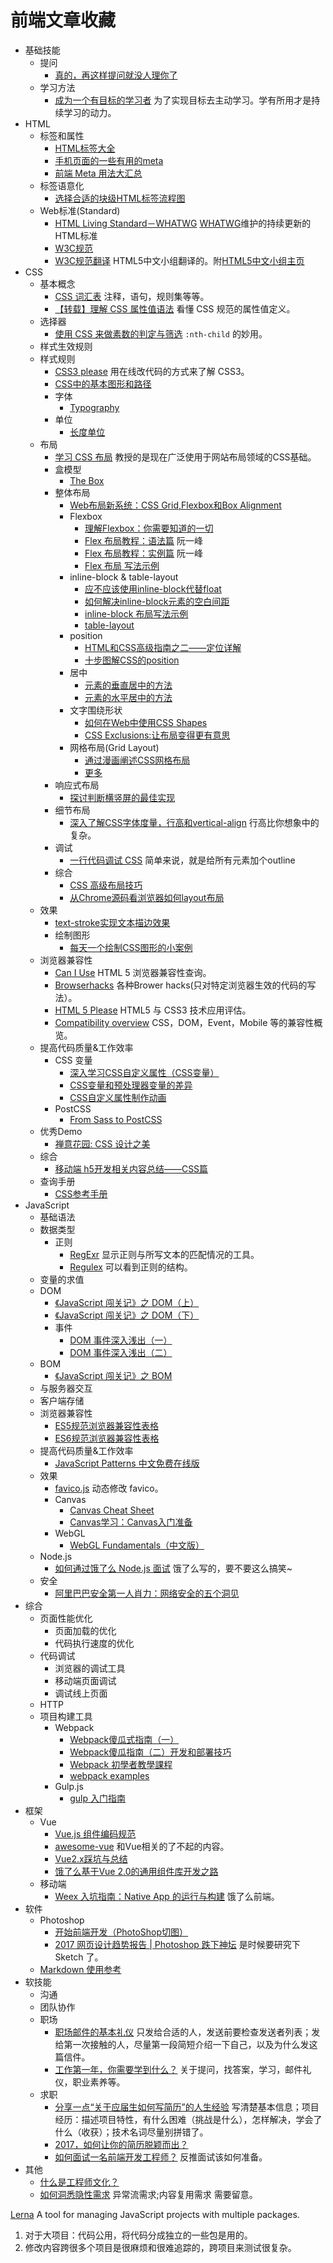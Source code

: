 # 前端文章收藏
* 基础技能
  * 提问
    * [真的，再这样提问就没人理你了](http://mp.weixin.qq.com/s/oFHMnwR7LvJjQsjF7SiJng)
  * 学习方法
    * [成为一个有目标的学习者](https://daimajia.com/2017/02/25/you-need-a-goal/) 为了实现目标去主动学习。学有所用才是持续学习的动力。
* HTML
  * 标签和属性
    * [HTML标签大全](http://www.jianshu.com/p/0676fe569396)
    * [手机页面的一些有用的meta](http://www.jianshu.com/p/a7943a969a19)
    * [前端 Meta 用法大汇总](http://www.jianshu.com/p/850d2a209ba8)
  * 标签语意化
    * [选择合适的块级HTML标签流程图](http://www.jianshu.com/p/c6dd30081358)
  * Web标准(Standard)
    * [HTML Living Standard－WHATWG](http://www.whatwg.org/specs/web-apps/current-work/multipage/introduction.html) [WHATWG](http://en.wikipedia.org/wiki/WHATWG)维护的持续更新的HTML标准
    * [W3C规范](http://www.w3.org/standards/)
    * [W3C规范翻译](http://www.w3.org/html/ig/zh/wiki/%E7%BF%BB%E8%AF%91) HTML5中文小组翻译的。附[HTML5中文小组主页](http://www.w3.org/html/ig/zh/wiki/Main_Page)
* CSS
  * 基本概念
    * [CSS 词汇表](http://yisibl.github.io/css-vocabulary/) 注释，语句，规则集等等。
    * [【转载】理解 CSS 属性值语法](https://www.w3cplus.com/css/understanding-the-css-property-value-syntax.html) 看懂 CSS 规范的属性值定义。
  * 选择器
    * [使用 CSS 来做素数的判定与筛选](https://zhuanlan.zhihu.com/p/24718254?hmsr=toutiao.io) `:nth-child` 的妙用。
  * 样式生效规则
  * 样式规则
    * [CSS3 please](http://css3please.com/) 用在线改代码的方式来了解 CSS3。
    * [CSS中的基本图形和路径](https://www.w3cplus.com/css/basic-shapes-path.html)
    * 字体
      * [Typography](http://adamschwartz.co/magic-of-css/chapters/5-typography/)
    * 单位
      * [长度单位](https://www.w3cplus.com/blog/tags/333.html)
  * 布局
    * [学习 CSS 布局](http://zh.learnlayout.com/) 教授的是现在广泛使用于网站布局领域的CSS基础。
    * 盒模型
      * [The Box](http://adamschwartz.co/magic-of-css/chapters/1-the-box/)
    * 整体布局
      * [Web布局新系统：CSS Grid,Flexbox和Box Alignment](https://www.w3cplus.com/css/css-grids-flexbox-and-box-alignment-our-new-system-for-web-layout.html)
      * Flexbox
        * [理解Flexbox：你需要知道的一切](https://www.w3cplus.com/css3/understanding-flexbox-everything-you-need-to-know.html)
        * [Flex 布局教程：语法篇](http://www.ruanyifeng.com/blog/2015/07/flex-grammar.html) 阮一峰
        * [Flex 布局教程：实例篇](http://www.ruanyifeng.com/blog/2015/07/flex-examples.html) 阮一峰
        * [Flex 布局 写法示例](http://www.jianshu.com/p/32cc837bd47e)
      * inline-block & table-layout
        * [应不应该使用inline-block代替float](https://www.w3cplus.com/css/inline-blocks.html)
        * [如何解决inline-block元素的空白间距](https://www.w3cplus.com/css/fighting-the-space-between-inline-block-elements)
        * [inline-block 布局写法示例](http://www.jianshu.com/p/eaa1578eddb2)
        * [table-layout](http://adamschwartz.co/magic-of-css/chapters/3-tables/)
      * position
        * [HTML和CSS高级指南之二——定位详解](http://www.w3cplus.com/css/advanced-html-css-lesson2-detailed-css-positioning.html)
        * [十步图解CSS的position](http://cdn1.w3cplus.com/blog/229.html)
      * 居中
        * [元素的垂直居中的方法](http://www.jianshu.com/p/b3de6c5ec834)
        * [元素的水平居中的方法](http://www.jianshu.com/p/ada0ce755d7e)
      * 文字围绕形状
        * [如何在Web中使用CSS Shapes](https://www.w3cplus.com/css3/how-to-use-css-shapes-in-your-web-design.html)
        * [CSS Exclusions:让布局变得更有意思](https://www.w3cplus.com/css/css-exclusions.html)
      * 网格布局(Grid Layout)
        * [通过漫画阐述CSS网格布局](https://www.w3cplus.com/css/css-grid-layout-and-comics-as-explained-by-barry-the-cat.html)
        * [更多](https://www.w3cplus.com/blog/tags/355.html)
    * 响应式布局
      * [探讨判断横竖屏的最佳实现](http://web.jobbole.com/90465/)
    * 细节布局
      * [深入了解CSS字体度量，行高和vertical-align](http://www.w3cplus.com/css/css-font-metrics-line-height-and-vertical-align.html) 行高比你想象中的复杂。
    * 调试
      * [一行代码调试 CSS](https://github.com/ccforward/cc/issues/3)  简单来说，就是给所有元素加个outline
    * 综合
      * [CSS 高级布局技巧](https://github.com/sorrycc/blog/issues/14)
      * [从Chrome源码看浏览器如何layout布局](https://zhuanlan.zhihu.com/p/25445527)
  * 效果
    * [text-stroke实现文本描边效果](https://www.w3cplus.com/css3/text-stroke.html)
    * 绘制图形
      * [每天一个绘制CSS图形的小案例](https://github.com/sashatran/100-days-of-code/blob/master/log.md)
  * 浏览器兼容性
    * [Can I Use](http://caniuse.com/) HTML 5 浏览器兼容性查询。
    * [Browserhacks](http://browserhacks.com/) 各种Brower hacks(只对特定浏览器生效的代码的写法）。
    * [HTML 5 Please](http://html5please.com/) HTML5 与 CSS3 技术应用评估。
    * [Compatibility overview](http://www.quirksmode.org/compatibility.html) CSS，DOM，Event，Mobile 等的兼容性概览。
  * 提高代码质量&工作效率
    * CSS 变量
      * [深入学习CSS自定义属性（CSS变量）](https://www.w3cplus.com/css3/css-properties-in-depth.html)
      * [CSS变量和预处理器变量的差异](https://www.w3cplus.com/css/difference-between-types-of-css-variables.html)
      * [CSS自定义属性制作动画](https://www.w3cplus.com/css3/create-animation-with-css-variables.html)
    * PostCSS
      * [From Sass to PostCSS](https://tylergaw.com/articles/sass-to-postcss)
  * 优秀Demo
    * [ 禅意花园: CSS 设计之美](http://www.csszengarden.com/tr/zh-cn/)
  * 综合
    * [移动端 h5开发相关内容总结——CSS篇](http://mp.weixin.qq.com/s/Nho2DHj-Y59j2F62vpN9jQ)
  * 查询手册
    * [CSS参考手册](http://css.doyoe.com/)
* JavaScript
  * 基础语法
  * 数据类型
    * 正则
      * [RegExr](http://regexr.com/) 显示正则与所写文本的匹配情况的工具。
      * [Regulex](https://jex.im/regulex/) 可以看到正则的结构。
  * 变量的求值
  * DOM
    * [《JavaScript 闯关记》之 DOM（上）](https://segmentfault.com/a/1190000007493449)
    * [《JavaScript 闯关记》之 DOM（下）](https://segmentfault.com/a/1190000007566278)
    * 事件
      * [DOM 事件深入浅出（一）](http://www.jianshu.com/p/8c41a302bb17)
      * [DOM 事件深入浅出（二）](http://www.jianshu.com/p/3c2e465480be)
  * BOM
    * [《JavaScript 闯关记》之 BOM](https://segmentfault.com/a/1190000007410524)
  * 与服务器交互
  * 客户端存储
  * 浏览器兼容性
    * [ES5规范浏览器兼容性表格](http://kangax.github.io/compat-table/es5/)
    * [ES6规范浏览器兼容性表格](http://kangax.github.io/compat-table/es6/)
  * 提高代码质量&工作效率
    * [JavaScript Patterns 中文免费在线版](https://github.com/jayli/javascript-patterns)
  * 效果
    * [favico.js](http://lab.ejci.net/favico.js/) 动态修改 favico。
    * Canvas
      * [Canvas Cheat Sheet](https://websitesetup.org/wp-content/uploads/2015/11/Infopgraphic-CanvasCheatSheet-Final2.pdf)
      * [Canvas学习：Canvas入门准备](https://www.w3cplus.com/canvas/introduction-to-prepare.html)
    * WebGL
      * [WebGL Fundamentals（中文版）](https://github.com/W3cplus/webgl-fundamentals-zh)
  * Node.js
    * [如何通过饿了么 Node.js 面试](https://github.com/ElemeFE/node-interview/blob/master/README.md) 饿了么写的，要不要这么搞笑~
  * 安全
    * [阿里巴巴安全第一人肖力：网络安全的五个洞见](http://m.leiphone.com/news/201702/4NzX5SLlEv5kUqLG.html)
* 综合
  * 页面性能优化
    * 页面加载的优化
    * 代码执行速度的优化
  * 代码调试
    * 浏览器的调试工具
    * 移动端页面调试
    * 调试线上页面
  * HTTP
  * 项目构建工具
    * Webpack
      * [Webpack傻瓜式指南（一）](https://zhuanlan.zhihu.com/p/20367175)
      * [Webpack傻瓜指南（二）开发和部署技巧](https://zhuanlan.zhihu.com/p/20397902)
      * [Webpack 初學者教學課程](https://github.com/neighborhood999/WebpackTutorial/tree/master/zh-TW/)
      * [webpack examples](https://github.com/webpack/webpack/tree/master/examples)
    * Gulp.js
      * [gulp 入门指南](https://github.com/nimojs/gulp-book)
* 框架
  * Vue
    * [Vue.js 组件编码规范](https://github.com/pablohpsilva/vuejs-component-style-guide/blob/master/README-CN.md)
    * [awesome-vue](https://github.com/vuejs/awesome-vue) 和Vue相关的了不起的内容。
    * [Vue2.x踩坑与总结](http://mrzhang123.github.io/2017/02/07/vue2)
    * [饿了么基于Vue 2.0的通用组件库开发之路](http://mp.weixin.qq.com/s?__biz=MzIwNjQwMzUwMQ==&mid=2247484467&idx=1&sn=8643c5945adb151db9c6fe757cd6adfa&chksm=972366f1a054efe733e01069b2adb81d453a2c30bbc5329c77948e8160090294bf14918381a1#rd)
  * 移动端
    * [Weex 入坑指南：Native App 的运行与构建](https://zhuanlan.zhihu.com/p/25289806) 饿了么前端。
* 软件
  * Photoshop
    * [开始前端开发（PhotoShop切图）](http://www.jianshu.com/p/69b74b84e687)
    * [2017 网页设计趋势报告 | Photoshop 跌下神坛](https://zhuanlan.zhihu.com/p/25407972) 是时候要研究下 Sketch 了。
  * [Markdown 使用参考](http://www.jianshu.com/p/67cc81003064)
* 软技能
  * 沟通
  * 团队协作
  * 职场
    * [职场邮件的基本礼仪](http://mp.weixin.qq.com/s/rD4XbHpgerPCYJErBxAD7w) 只发给合适的人，发送前要检查发送者列表；发给第一次接触的人，尽量第一段简短介绍一下自己，以及为什么发这篇信件。
    * [工作第一年，你需要学到什么？](http://mp.weixin.qq.com/s/XlRFuquBH1tBNiX8Mnky_g) 关于提问，找答案，学习，邮件礼仪，职业素养等。
  * 求职
    * [分享一点“关于应届生如何写简历”的人生经验](http://weibo.com/ttarticle/p/show?id=2309404080297791597267) 写清楚基本信息；项目经历：描述项目特性，有什么困难（挑战是什么），怎样解决，学会了什么（收获）；技术名词尽量别拼错了。
    * [2017，如何让你的简历脱颖而出？](http://mp.weixin.qq.com/s/rs-tgkYvAKOpIZtGi5JPew)
    * [如何面试一名前端开发工程师？](http://www.html-js.com/article/2961?from=timeline&isappinstalled=0) 反推面试该如何准备。
* 其他
  * [什么是工程师文化？](http://coolshell.cn/articles/17497.html?from=timeline&isappinstalled=0)
  * [如何洞悉隐性需求](http://mp.weixin.qq.com/s/rH-W9bNQ2XjCSyVxnI1UIQ) 异常流需求;内容复用需求 需要留意。


[Lerna](https://lernajs.io/) A tool for managing JavaScript projects with multiple packages.

1. 对于大项目：代码公用，将代码分成独立的一些包是用的。
1. 修改内容跨很多个项目是很麻烦和很难追踪的，跨项目来测试很复杂。



